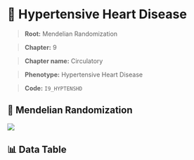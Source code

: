 # 🧪 Hypertensive Heart Disease

> **Root:** Mendelian Randomization

> **Chapter:** 9  

> **Chapter name:** Circulatory

> **Phenotype:** Hypertensive Heart Disease  

> **Code:** `I9_HYPTENSHD`

## 🧬 Mendelian Randomization  

<img src="/MR/Figures/Forward/I9_HYPTENSHD.png"/>

## 📊 Data Table

<CsvTableMRF src="/public/MR/Data/Forward/I9_HYPTENSHD.csv"/>
